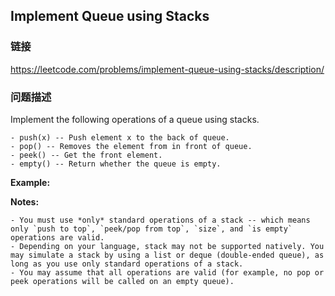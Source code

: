 ## Implement Queue using Stacks  
### 链接  
https://leetcode.com/problems/implement-queue-using-stacks/description/  
### 问题描述
Implement the following operations of a queue using stacks.

	- push(x) -- Push element x to the back of queue.
	- pop() -- Removes the element from in front of queue.
	- peek() -- Get the front element.
	- empty() -- Return whether the queue is empty.

**Example:**

**Notes:**

	- You must use *only* standard operations of a stack -- which means only `push to top`, `peek/pop from top`, `size`, and `is empty` operations are valid.
	- Depending on your language, stack may not be supported natively. You may simulate a stack by using a list or deque (double-ended queue), as long as you use only standard operations of a stack.
	- You may assume that all operations are valid (for example, no pop or peek operations will be called on an empty queue).
